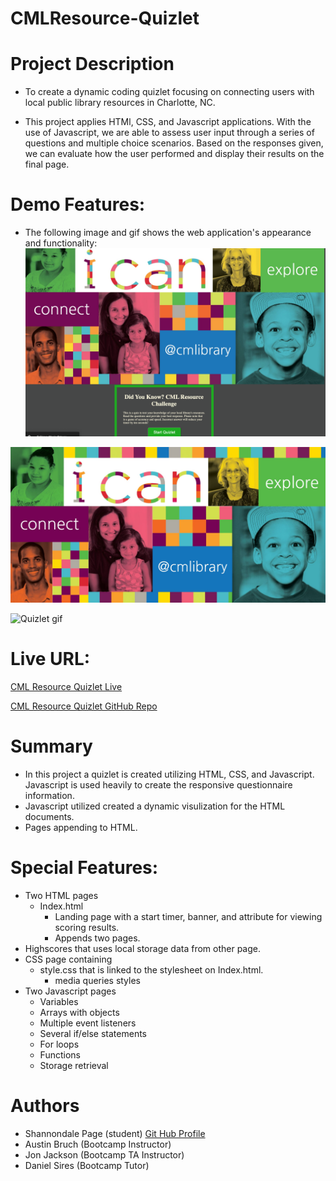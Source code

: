 # CMLResource-Quizlet
  
  # Project Description
  * To create a dynamic coding quizlet focusing on connecting users with local public library resources in Charlotte, NC.

* This project applies HTMl, CSS, and Javascript applications. With the use of Javascript, we are able to assess user input through a series of questions and multiple choice scenarios. Based on the responses given, we can evaluate how the user performed and display their results on the final page.

# Demo Features:
* The following image and gif shows the web application's appearance and functionality:
![Quizlet Screenshot](assets/Quizlet%20screenshot.jpg)

![Quizlet Banner](assets/CML.jpg)

![Quizlet gif](assets/CML%20Resource%20Quizlet.gif)

# Live URL:
<a href="https://sjohn214.github.io/CMLResource-Quizlet/">CML Resource Quizlet Live</a>

<a href="https://github.com/sjohn214/CMLResource-Quizlet.git">CML Resource Quizlet GitHub Repo</a>

# Summary
* In this project a quizlet is created utilizing HTML, CSS, and Javascript. Javascript is used heavily to create the responsive questionnaire information.
* Javascript utilized created a dynamic visulization for the HTML documents.
* Pages appending to HTML.

# Special Features:
* Two HTML pages
  * Index.html
    * Landing page with a start timer, banner, and attribute for viewing scoring results.
    * Appends two pages.
* Highscores that uses local storage data from other page.
* CSS page containing 
  * style.css that is linked to the stylesheet on Index.html.
    * media queries styles
* Two Javascript pages
  * Variables
  * Arrays with objects
  * Multiple event listeners
  * Several if/else statements
  * For loops
  * Functions
  * Storage retrieval


# Authors
* Shannondale Page (student) <a href="https://github.com/sjohn214">Git Hub Profile</a>
* Austin Bruch (Bootcamp Instructor)
* Jon Jackson (Bootcamp TA Instructor)
* Daniel Sires (Bootcamp Tutor)